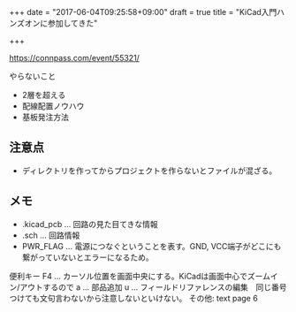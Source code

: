 +++
date = "2017-06-04T09:25:58+09:00"
draft = true
title = "KiCad入門ハンズオンに参加してきた"

+++

https://connpass.com/event/55321/

やらないこと
* 2層を超える
* 配線配置ノウハウ
* 基板発注方法

## 注意点
* ディレクトリを作ってからプロジェクトを作らないとファイルが混ざる。

## メモ
* .kicad_pcb ... 回路の見た目てきな情報
* .sch ... 回路情報
* PWR_FLAG ... 電源につなぐということを表す。GND, VCC端子がどこにも繋がっていないとエラーになるため。

便利キー
F4 ... カーソル位置を画面中央にする。KiCadは画面中心でズームイン/アウトするので
a ... 部品追加
u ... フィールドリファレンスの編集　同じ番号つけても文句言わないから注意しないといけない。
その他: text page 6
